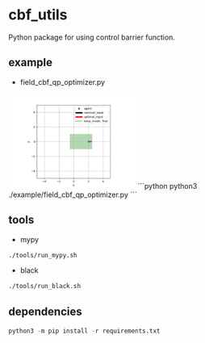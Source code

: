 # cbf_utils
Python package for using control barrier function.

## example
- field_cbf_qp_optimizer.py
<img src=asset/field_cbf.gif width=50%>
```python
python3 ./example/field_cbf_qp_optimizer.py
```

## tools
- mypy
```sh
./tools/run_mypy.sh
```
- black
```sh
./tools/run_black.sh
```

## dependencies
```python
python3 -m pip install -r requirements.txt
```
